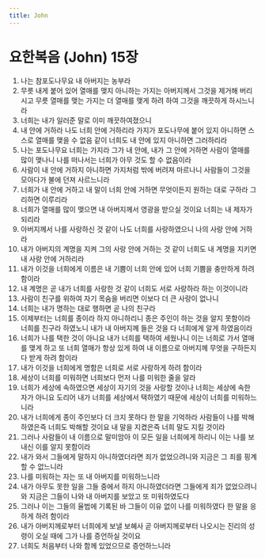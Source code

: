 ```yaml
---
title: John
---
```


# 요한복음 (John) 15장
1. 나는 참포도나무요 내 아버지는 농부라
1. 무릇 내게 붙어 있어 열매를 맺지 아니하는 가지는 아버지께서 그것을 제거해 버리시고 무릇 열매를 맺는 가지는 더 열매를 맺게 하려 하여 그것을 깨끗하게 하시느니라
1. 너희는 내가 일러준 말로 이미 깨끗하여졌으니
1. 내 안에 거하라 나도 너희 안에 거하리라 가지가 포도나무에 붙어 있지 아니하면 스스로 열매를 맺을 수 없음 같이 너희도 내 안에 있지 아니하면 그러하리라
1. 나는 포도나무요 너희는 가지라 그가 내 안에, 내가 그 안에 거하면 사람이 열매를 많이 맺나니 나를 떠나서는 너희가 아무 것도 할 수 없음이라
1. 사람이 내 안에 거하지 아니하면 가지처럼 밖에 버려져 마르나니 사람들이 그것을 모아다가 불에 던져 사르느니라
1. 너희가 내 안에 거하고 내 말이 너희 안에 거하면 무엇이든지 원하는 대로 구하라 그리하면 이루리라
1. 너희가 열매를 많이 맺으면 내 아버지께서 영광을 받으실 것이요 너희는 내 제자가 되리라
1. 아버지께서 나를 사랑하신 것 같이 나도 너희를 사랑하였으니 나의 사랑 안에 거하라
1. 내가 아버지의 계명을 지켜 그의 사랑 안에 거하는 것 같이 너희도 내 계명을 지키면 내 사랑 안에 거하리라
1. 내가 이것을 너희에게 이름은 내 기쁨이 너희 안에 있어 너희 기쁨을 충만하게 하려 함이라
1. 내 계명은 곧 내가 너희를 사랑한 것 같이 너희도 서로 사랑하라 하는 이것이니라
1. 사람이 친구를 위하여 자기 목숨을 버리면 이보다 더 큰 사랑이 없나니
1. 너희는 내가 명하는 대로 행하면 곧 나의 친구라
1. 이제부터는 너희를 종이라 하지 아니하리니 종은 주인이 하는 것을 알지 못함이라 너희를 친구라 하였노니 내가 내 아버지께 들은 것을 다 너희에게 알게 하였음이라
1. 너희가 나를 택한 것이 아니요 내가 너희를 택하여 세웠나니 이는 너희로 가서 열매를 맺게 하고 또 너희 열매가 항상 있게 하여 내 이름으로 아버지께 무엇을 구하든지 다 받게 하려 함이라
1. 내가 이것을 너희에게 명함은 너희로 서로 사랑하게 하려 함이라
1. 세상이 너희를 미워하면 너희보다 먼저 나를 미워한 줄을 알라
1. 너희가 세상에 속하였으면 세상이 자기의 것을 사랑할 것이나 너희는 세상에 속한 자가 아니요 도리어 내가 너희를 세상에서 택하였기 때문에 세상이 너희를 미워하느니라
1. 내가 너희에게 종이 주인보다 더 크지 못하다 한 말을 기억하라 사람들이 나를 박해하였은즉 너희도 박해할 것이요 내 말을 지켰은즉 너희 말도 지킬 것이라
1. 그러나 사람들이 내 이름으로 말미암아 이 모든 일을 너희에게 하리니 이는 나를 보내신 이를 알지 못함이라
1. 내가 와서 그들에게 말하지 아니하였더라면 죄가 없었으려니와 지금은 그 죄를 핑계할 수 없느니라
1. 나를 미워하는 자는 또 내 아버지를 미워하느니라
1. 내가 아무도 못한 일을 그들 중에서 하지 아니하였더라면 그들에게 죄가 없었으려니와 지금은 그들이 나와 내 아버지를 보았고 또 미워하였도다
1. 그러나 이는 그들의 율법에 기록된 바 그들이 이유 없이 나를 미워하였다 한 말을 응하게 하려 함이라
1. 내가 아버지께로부터 너희에게 보낼 보혜사 곧 아버지께로부터 나오시는 진리의 성령이 오실 때에 그가 나를 증언하실 것이요
1. 너희도 처음부터 나와 함께 있었으므로 증언하느니라